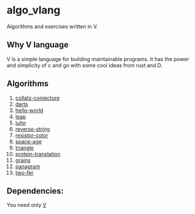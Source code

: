 # algo_vlang

Algorithms and exercises written in V.

## Why V language

V is a simple language for building maintainable programs. It has the power and simplicity of c and go with some cool ideas from rust and D.

## Algorithms 

1. [collatz-conjecture](https://github.com/bartossh/algo_vlang/blob/main/collatz-conjecture/README.md) 
2. [darts](https://github.com/bartossh/algo_vlang/blob/main/darts/README.md) 
3. [hello-world](https://github.com/bartossh/algo_vlang/blob/main/hello-world/README.md) 
4. [leap](https://github.com/bartossh/algo_vlang/blob/main/leap/README.md) 
5. [luhn](https://github.com/bartossh/algo_vlang/blob/main/luhn/README.md) 
6. [reverse-string](https://github.com/bartossh/algo_vlang/blob/main/reverse-string/README.md)
7. [resistor-color](https://github.com/bartossh/algo_vlang/blob/main/resistor-color/README.md)
8. [space-age](https://github.com/bartossh/algo_vlang/blob/main/space-age/README.md)
9. [triangle](https://github.com/bartossh/algo_vlang/blob/main/triangle/README.md)
10. [protein-translation](https://github.com/bartossh/algo_vlang/blob/main/protein-translation/README.md)
11. [grains](https://github.com/bartossh/algo_vlang/blob/main/grains/README.md)
12. [panagram](https://github.com/bartossh/algo_vlang/blob/main/panagram/README.md)
13. [two-fer](https://github.com/bartossh/algo_vlang/blob/main/two-fer/README.md)

## Dependencies:

 You need only [V](https://vlang.io/)

